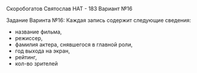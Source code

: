 
Скоробогатов Святослав НАТ - 183 
Вариант №16 

Задание Варинта №16: 
Каждая запись содержит следующие сведения: 
  -	название фильма,
  -	режиссер,
  -	фамилия актера, снявшегося в главной роли,
  -	год выхода на экран,
  -	рейтинг,
  -	кол-во зрителей
